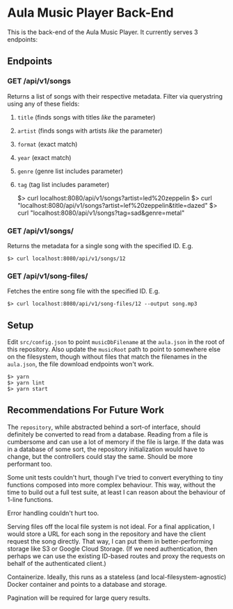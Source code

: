 # Aula Music Player Back-End

This is the back-end of the Aula Music Player. It currently serves 3 endpoints:

## Endpoints

### GET /api/v1/songs

Returns a list of songs with their respective metadata. Filter via querystring using any of these fields:

1. `title` (finds songs with titles _like_ the parameter)
2. `artist` (finds songs with artists _like_ the parameter)
3. `format` (exact match)
4. `year` (exact match)
5. `genre` (genre list includes parameter)
6. `tag` (tag list includes parameter)

    $> curl localhost:8080/api/v1/songs?artist=led%20zeppelin
    $> curl "localhost:8080/api/v1/songs?artist=lef%20zeppelin&title=dazed"
    $> curl "localhost:8080/api/v1/songs?tag=sad&genre=metal"

### GET /api/v1/songs/<song ID>

Returns the metadata for a single song with the specified ID. E.g.

    $> curl localhost:8080/api/v1/songs/12

### GET /api/v1/song-files/<song ID>

Fetches the entire song file with the specified ID. E.g.

    $> curl localhost:8080/api/v1/song-files/12 --output song.mp3

## Setup

Edit `src/config.json` to point `musicDbFilename` at the `aula.json` in the root of this repository. Also update the `musicRoot` path to point to somewhere else on the filesystem, though without files that match the filenames in the `aula.json`, the file download endpoints won't work.

    $> yarn
    $> yarn lint
    $> yarn start

## Recommendations For Future Work

The `repository`, while abstracted behind a sort-of interface, should definitely be converted to read from a database. Reading from a file is cumbersome and can use a lot of memory if the file is large. If the data was in a database of some sort, the repository initialization would have to change, but the controllers could stay the same. Should be more performant too.

Some unit tests couldn't hurt, though I've tried to convert everything to tiny functions composed into more complex behaviour. This way, without the time to build out a full test suite, at least I can reason about the behaviour of 1-line functions.

Error handling couldn't hurt too.

Serving files off the local file system is not ideal. For a final application, I would store a URL for each song in the repository and have the client request the song directly. That way, I can put them in better-performing storage like S3 or Google Cloud Storage. (If we need authentication, then perhaps we can use the existing ID-based routes and proxy the requests on behalf of the authenticated client.)

Containerize. Ideally, this runs as a stateless (and local-filesystem-agnostic) Docker container and points to a database and storage.

Pagination will be required for large query results.
